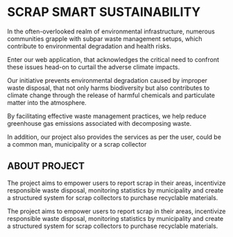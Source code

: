 <h1>SCRAP SMART SUSTAINABILITY</h1>

<p>In the often-overlooked realm of environmental infrastructure, numerous communities grapple with subpar waste management setups, which contribute to environmental degradation and health risks. </p>

<p>Enter our web application, that acknowledges the critical need to confront these issues head-on to curtail the adverse climate impacts.
</p>

<p>Our initiative prevents environmental degradation caused by improper waste disposal, that not only harms biodiversity but also contributes to climate change through the release of harmful chemicals and particulate matter into the atmosphere.</p>
<p>By facilitating effective waste management practices, we help reduce greenhouse gas emissions associated with decomposing waste.</p>

<p>In addition, our project also provides the services as per the user, could be a common man, municipality or a scrap collector</p>

<h2>ABOUT PROJECT</h2>
<p>The project aims to empower users to report scrap in their areas, incentivize responsible waste disposal, monitoring statistics by municipality and create a structured system for scrap collectors to purchase recyclable materials.</p>

<p>The project aims to empower users to report scrap in their areas, incentivize responsible waste disposal, monitoring statistics by municipality and create a structured system for scrap collectors to purchase recyclable materials. </p>
<p></p>
